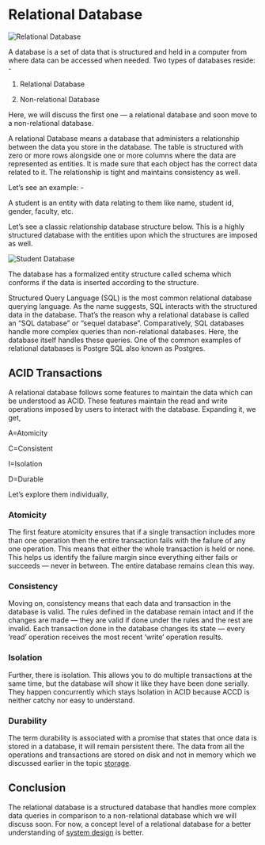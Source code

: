 # Relational Database

![Relational Database](https://miro.medium.com/max/1100/1*7G9vdSCtEiddaNyiUbvrRg.jpeg)

A database is a set of data that is structured and held in a computer from where data can be accessed when needed. Two types of databases reside: -

1. Relational Database

2. Non-relational Database

Here, we will discuss the first one — a relational database and soon move to a non-relational database.

A relational Database means a database that administers a relationship between the data you store in the database. The table is structured with zero or more rows alongside one or more columns where the data are represented as entities. It is made sure that each object has the correct data related to it. The relationship is tight and maintains consistency as well.

Let’s see an example: -

A student is an entity with data relating to them like name, student id, gender, faculty, etc.

Let’s see a classic relationship database structure below. This is a highly structured database with the entities upon which the structures are imposed as well.

![Student Database](https://miro.medium.com/max/1100/1*8aiqEm-J51YkfSrewd9X1A.jpeg)

The database has a formalized entity structure called schema which conforms if the data is inserted according to the structure.

Structured Query Language (SQL) is the most common relational database querying language. As the name suggests, SQL interacts with the structured data in the database. That’s the reason why a relational database is called an “SQL database” or “sequel database”. Comparatively, SQL databases handle more complex queries than non-relational databases. Here, the database itself handles these queries. One of the common examples of relational databases is Postgre SQL also known as Postgres.

## ACID Transactions

A relational database follows some features to maintain the data which can be understood as ACID. These features maintain the read and write operations imposed by users to interact with the database. Expanding it, we get,

A=Atomicity

C=Consistent

I=Isolation

D=Durable

Let’s explore them individually,

### Atomicity

The first feature atomicity ensures that if a single transaction includes more than one operation then the entire transaction fails with the failure of any one operation. This means that either the whole transaction is held or none. This helps us identify the failure margin since everything either fails or succeeds — never in between. The entire database remains clean this way.

### Consistency

Moving on, consistency means that each data and transaction in the database is valid. The rules defined in the database remain intact and if the changes are made — they are valid if done under the rules and the rest are invalid. Each transaction done in the database changes its state — every ‘read’ operation receives the most recent ‘write’ operation results.

### Isolation

Further, there is isolation. This allows you to do multiple transactions at the same time, but the database will show it like they have been done serially. They happen concurrently which stays Isolation in ACID because ACCD is neither catchy nor easy to understand.

### Durability

The term durability is associated with a promise that states that once data is stored in a database, it will remain persistent there. The data from all the operations and transactions are stored on disk and not in memory which we discussed earlier in the topic [storage](https://github.com/Pragya2056/system-design-concepts-hacktoberfest2022/tree/master/Storage).

## Conclusion

The relational database is a structured database that handles more complex data queries in comparison to a non-relational database which we will discuss soon. For now, a concept level of a relational database for a better understanding of [system design](https://github.com/Pragya2056/system-design-concepts-hacktoberfest2022) is better.
